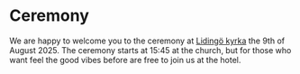 # Ceremony
We are happy to welcome you to the ceremony at [Lidingö kyrka](https://lidingoforsamling.se/kyrkor-och-lokaler/lidingo-kyrka/) the 9th of August 2025. 
The ceremony starts at 15:45 at the church, but for those who want feel the good vibes before are free to join us at the hotel.
